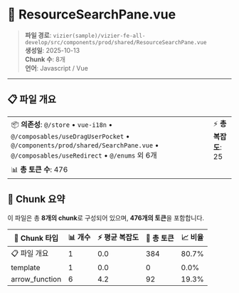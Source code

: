 # 📄 ResourceSearchPane.vue

> **파일 경로**: `vizier(sample)/vizier-fe-all-develop/src/components/prod/shared/ResourceSearchPane.vue`  
> **생성일**: 2025-10-13  
> **Chunk 수**: 8개  
> **언어**: Javascript / Vue
---


## 📋 파일 개요

| | |
|--|--|
| 📦 **의존성**: `@/store` • `vue-i18n` • `@/composables/useDragUserPocket` • `@/components/prod/shared/SearchPane.vue` • `@/composables/useRedirect` • `@/enums` 외 6개 | ⚡ **총 복잡도**: 25 |
| 📊 **총 토큰 수**: 476 |  |






## 🧩 Chunk 요약

이 파일은 총 **8개의 chunk**로 구성되어 있으며, **476개의 토큰**을 포함합니다.

| 🧩 Chunk 타입 | 📊 개수 | ⚡ 평균 복잡도 | 📝 총 토큰 | 📈 비율 |
|---------------|--------|-------------|----------|--------|
| 📋 파일 개요 | 1 | 0.0 | 384 | 80.7% |
| template | 1 | 0.0 | 0 | 0.0% |
| arrow_function | 6 | 4.2 | 92 | 19.3% |

